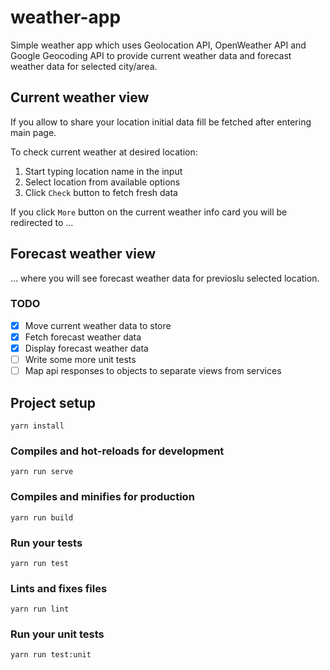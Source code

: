 # weather-app

Simple weather app which uses Geolocation API, OpenWeather API and Google Geocoding API to provide current weather data and forecast weather data for selected city/area.

## Current weather view

If you allow to share your location initial data fill be fetched after entering main page.

To check current weather at desired location:

1. Start typing location name in the input
2. Select location from available options
3. Click `Check` button to fetch fresh data

If you click `More` button on the current weather info card you will be redirected to ...

## Forecast weather view

... where you will see forecast weather data for previoslu selected location.

### TODO

- [x] Move current weather data to store
- [x] Fetch forecast weather data
- [x] Display forecast weather data
- [ ] Write some more unit tests
- [ ] Map api responses to objects to separate views from services

## Project setup

```
yarn install
```

### Compiles and hot-reloads for development

```
yarn run serve
```

### Compiles and minifies for production

```
yarn run build
```

### Run your tests

```
yarn run test
```

### Lints and fixes files

```
yarn run lint
```

### Run your unit tests

```
yarn run test:unit
```
